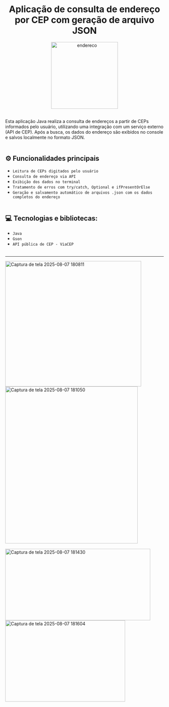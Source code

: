<h1 align="center">Aplicação de consulta de endereço por CEP com geração de arquivo JSON</h1>

<div align="center">
  <img width="212" height="212" alt="endereco" src="https://github.com/user-attachments/assets/d1004f67-287e-4afb-b623-a46124fce547"/>
</div><br>

Esta aplicação Java realiza a consulta de endereços a partir de CEPs informados pelo usuário, utilizando uma integração com um serviço externo (API de CEP). 
Após a busca, os dados do endereço são exibidos no console e salvos localmente no formato JSON.<br><br>

## :gear: Funcionalidades principais
- `Leitura de CEPs digitados pelo usuário`
- `Consulta de endereço via API`
- `Exibição dos dados no terminal`
- `Tratamento de erros com try/catch, Optional e ifPresentOrElse`
- `Geração e salvamento automático de arquivos .json com os dados completos do endereço`<br><br>

## :computer: Tecnologias e bibliotecas:
- `Java`
- `Gson`
- `API pública de CEP - ViaCEP`<br><br>
***

<img width="432" height="398" alt="Captura de tela 2025-08-07 180811" src="https://github.com/user-attachments/assets/2bf8b4ed-c681-46d5-be55-c8179235312f" />
<img width="421" height="498" alt="Captura de tela 2025-08-07 181050" src="https://github.com/user-attachments/assets/90765c30-98c6-4f11-ae39-93bd48a1c9dd" /><br><br>
<img width="461" height="227" alt="Captura de tela 2025-08-07 181430" src="https://github.com/user-attachments/assets/748d0d15-3379-42fa-8d3a-f7fc80345000" />
<img width="381" height="258" alt="Captura de tela 2025-08-07 181604" src="https://github.com/user-attachments/assets/d11e1389-17be-4f65-bfd9-839d9d73d6e3" /><br>
